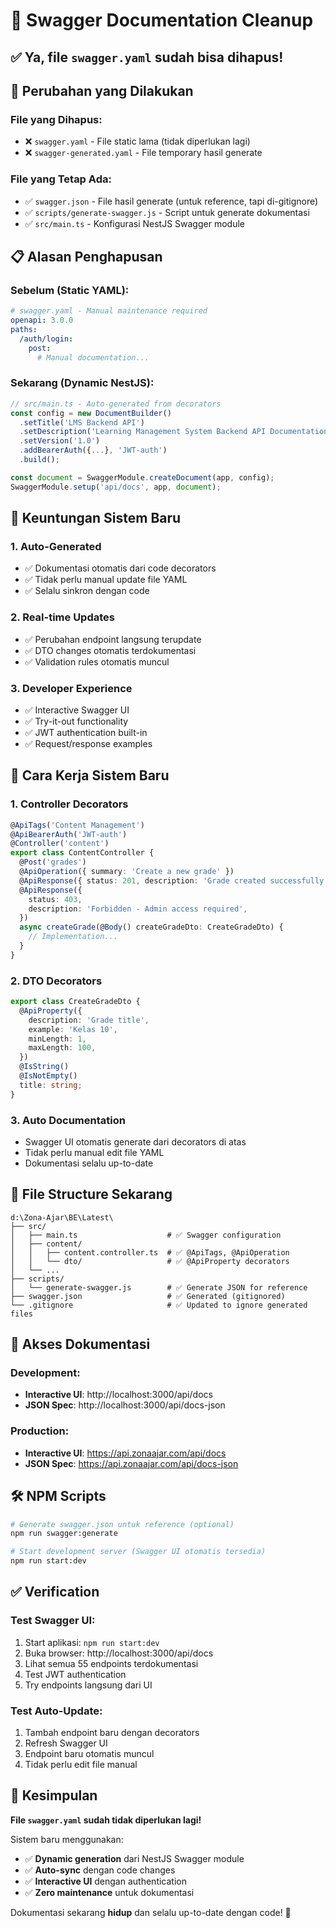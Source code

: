 # 🧹 Swagger Documentation Cleanup

## ✅ **Ya, file `swagger.yaml` sudah bisa dihapus!**

## 🔄 **Perubahan yang Dilakukan**

### **File yang Dihapus:**

- ❌ `swagger.yaml` - File static lama (tidak diperlukan lagi)
- ❌ `swagger-generated.yaml` - File temporary hasil generate

### **File yang Tetap Ada:**

- ✅ `swagger.json` - File hasil generate (untuk reference, tapi di-gitignore)
- ✅ `scripts/generate-swagger.js` - Script untuk generate dokumentasi
- ✅ `src/main.ts` - Konfigurasi NestJS Swagger module

## 📋 **Alasan Penghapusan**

### **Sebelum (Static YAML):**

```yaml
# swagger.yaml - Manual maintenance required
openapi: 3.0.0
paths:
  /auth/login:
    post:
      # Manual documentation...
```

### **Sekarang (Dynamic NestJS):**

```typescript
// src/main.ts - Auto-generated from decorators
const config = new DocumentBuilder()
  .setTitle('LMS Backend API')
  .setDescription('Learning Management System Backend API Documentation')
  .setVersion('1.0')
  .addBearerAuth({...}, 'JWT-auth')
  .build();

const document = SwaggerModule.createDocument(app, config);
SwaggerModule.setup('api/docs', app, document);
```

## 🎯 **Keuntungan Sistem Baru**

### **1. Auto-Generated**

- ✅ Dokumentasi otomatis dari code decorators
- ✅ Tidak perlu manual update file YAML
- ✅ Selalu sinkron dengan code

### **2. Real-time Updates**

- ✅ Perubahan endpoint langsung terupdate
- ✅ DTO changes otomatis terdokumentasi
- ✅ Validation rules otomatis muncul

### **3. Developer Experience**

- ✅ Interactive Swagger UI
- ✅ Try-it-out functionality
- ✅ JWT authentication built-in
- ✅ Request/response examples

## 🔧 **Cara Kerja Sistem Baru**

### **1. Controller Decorators**

```typescript
@ApiTags('Content Management')
@ApiBearerAuth('JWT-auth')
@Controller('content')
export class ContentController {
  @Post('grades')
  @ApiOperation({ summary: 'Create a new grade' })
  @ApiResponse({ status: 201, description: 'Grade created successfully' })
  @ApiResponse({
    status: 403,
    description: 'Forbidden - Admin access required',
  })
  async createGrade(@Body() createGradeDto: CreateGradeDto) {
    // Implementation...
  }
}
```

### **2. DTO Decorators**

```typescript
export class CreateGradeDto {
  @ApiProperty({
    description: 'Grade title',
    example: 'Kelas 10',
    minLength: 1,
    maxLength: 100,
  })
  @IsString()
  @IsNotEmpty()
  title: string;
}
```

### **3. Auto Documentation**

- Swagger UI otomatis generate dari decorators di atas
- Tidak perlu manual edit file YAML
- Dokumentasi selalu up-to-date

## 📁 **File Structure Sekarang**

```
d:\Zona-Ajar\BE\Latest\
├── src/
│   ├── main.ts                    # ✅ Swagger configuration
│   ├── content/
│   │   ├── content.controller.ts  # ✅ @ApiTags, @ApiOperation
│   │   └── dto/                   # ✅ @ApiProperty decorators
│   └── ...
├── scripts/
│   └── generate-swagger.js        # ✅ Generate JSON for reference
├── swagger.json                   # ✅ Generated (gitignored)
└── .gitignore                     # ✅ Updated to ignore generated files
```

## 🚀 **Akses Dokumentasi**

### **Development:**

- **Interactive UI**: http://localhost:3000/api/docs
- **JSON Spec**: http://localhost:3000/api/docs-json

### **Production:**

- **Interactive UI**: https://api.zonaajar.com/api/docs
- **JSON Spec**: https://api.zonaajar.com/api/docs-json

## 🛠️ **NPM Scripts**

```bash
# Generate swagger.json untuk reference (optional)
npm run swagger:generate

# Start development server (Swagger UI otomatis tersedia)
npm run start:dev
```

## ✅ **Verification**

### **Test Swagger UI:**

1. Start aplikasi: `npm run start:dev`
2. Buka browser: http://localhost:3000/api/docs
3. Lihat semua 55 endpoints terdokumentasi
4. Test JWT authentication
5. Try endpoints langsung dari UI

### **Test Auto-Update:**

1. Tambah endpoint baru dengan decorators
2. Refresh Swagger UI
3. Endpoint baru otomatis muncul
4. Tidak perlu edit file manual

## 🎉 **Kesimpulan**

**File `swagger.yaml` sudah tidak diperlukan lagi!**

Sistem baru menggunakan:

- ✅ **Dynamic generation** dari NestJS Swagger module
- ✅ **Auto-sync** dengan code changes
- ✅ **Interactive UI** dengan authentication
- ✅ **Zero maintenance** untuk dokumentasi

Dokumentasi sekarang **hidup** dan selalu up-to-date dengan code! 🚀
